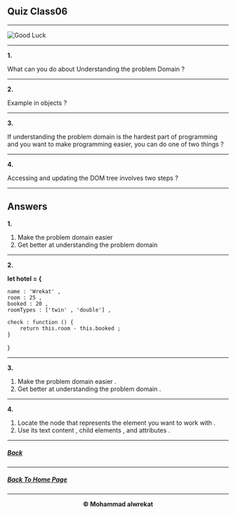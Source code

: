 ## Quiz Class06

---

![Good Luck](https://images.assetsdelivery.com/compings_v2/venimo/venimo1705/venimo170500047.jpg)

---
**1.** 

What can you do about Understanding the problem Domain ?

---
**2.** 

Example in objects ?

---
**3.** 

If understanding the problem domain is the hardest part of programming and you want to make programming easier, you can do one of two things ?

---
**4.** 

Accessing and updating the DOM tree involves two steps ?

---
## Answers 
**1.** 

1. Make the problem domain easier
2. Get better at understanding the problem domain

---
**2.**

**let hotel = {**

    name : 'Wrekat' ,
    room : 25 ,
    booked : 20 ,
    roomTypes : ['twin' , 'double'] ,

    check : function () {
        return this.room - this.booked ;
    }
}

---
**3.**

1. Make the problem domain easier .
2. Get better at understanding the problem domain .

---
**4.** 

1. Locate the node that represents the element you want to work with .
2. Use its text content , child elements , and attributes .

---

##### [Back](https://mhmadwrekat.github.io/reading-notes/class06)

---
##### [Back To Home Page](https://mhmadwrekat.github.io/reading-notes)

---
<b>
<p align="center">
© Mohammad alwrekat
</p>